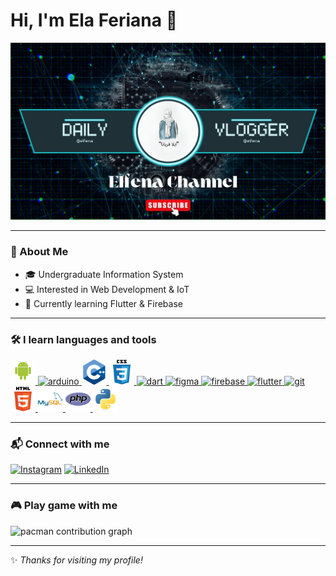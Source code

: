 # Hi, I'm Ela Feriana 👋

![Ela Feriana](img/bg.jpg)

---

### 🚀 About Me

- 🎓 Undergraduate Information System
- 💻 Interested in Web Development & IoT
- 🌱 Currently learning Flutter & Firebase

---

### 🛠️ I learn languages and tools

<p align="left"><a href="https://developer.android.com" target="_blank" rel="noreferrer"> <img src="https://raw.githubusercontent.com/devicons/devicon/master/icons/android/android-original-wordmark.svg" alt="android" width="40" height="40"/> </a> <a href="https://www.arduino.cc/" target="_blank" rel="noreferrer"> <img src="https://cdn.worldvectorlogo.com/logos/arduino-1.svg" alt="arduino" width="40" height="40"/> </a></a> <a href="https://www.w3schools.com/cpp/" target="_blank" rel="noreferrer"> <img src="https://raw.githubusercontent.com/devicons/devicon/master/icons/cplusplus/cplusplus-original.svg" alt="cplusplus" width="40" height="40"/> </a> <a href="https://www.w3schools.com/css/" target="_blank" rel="noreferrer"> <img src="https://raw.githubusercontent.com/devicons/devicon/master/icons/css3/css3-original-wordmark.svg" alt="css3" width="40" height="40"/> </a> <a href="https://dart.dev" target="_blank" rel="noreferrer"> <img src="https://www.vectorlogo.zone/logos/dartlang/dartlang-icon.svg" alt="dart" width="40" height="40"/> </a> <a href="https://www.figma.com/" target="_blank" rel="noreferrer"> <img src="https://www.vectorlogo.zone/logos/figma/figma-icon.svg" alt="figma" width="40" height="40"/> </a> <a href="https://firebase.google.com/" target="_blank" rel="noreferrer"> <img src="https://www.vectorlogo.zone/logos/firebase/firebase-icon.svg" alt="firebase" width="40" height="40"/> </a> <a href="https://flutter.dev" target="_blank" rel="noreferrer"> <img src="https://www.vectorlogo.zone/logos/flutterio/flutterio-icon.svg" alt="flutter" width="40" height="40"/> </a> <a href="https://git-scm.com/" target="_blank" rel="noreferrer"> <img src="https://www.vectorlogo.zone/logos/git-scm/git-scm-icon.svg" alt="git" width="40" height="40"/> </a> <a href="https://www.w3.org/html/" target="_blank" rel="noreferrer"> <img src="https://raw.githubusercontent.com/devicons/devicon/master/icons/html5/html5-original-wordmark.svg" alt="html5" width="40" height="40"/> </a> <a href="https://www.mysql.com/" target="_blank" rel="noreferrer"> <img src="https://raw.githubusercontent.com/devicons/devicon/master/icons/mysql/mysql-original-wordmark.svg" alt="mysql" width="40" height="40"/> </a> <a href="https://www.php.net" target="_blank" rel="noreferrer"> <img src="https://raw.githubusercontent.com/devicons/devicon/master/icons/php/php-original.svg" alt="php" width="40" height="40"/> </a> <a href="https://www.python.org" target="_blank" rel="noreferrer"> <img src="https://raw.githubusercontent.com/devicons/devicon/master/icons/python/python-original.svg" alt="python" width="40" height="40"/> </a> </p>

<!-- <p align="left">
  <img src="https://img.icons8.com/color/48/android-os.png" alt="Android"/>
  <img src="https://img.icons8.com/color/48/arduino.png" alt="Arduino"/>
  <img src="https://img.icons8.com/color/48/c-plus-plus-logo.png" alt="C++"/>
  <img src="https://img.icons8.com/color/48/css3.png" alt="CSS3"/>
  <img src="https://img.icons8.com/color/48/figma.png" alt="Figma"/>
  <img src="https://img.icons8.com/color/48/firebase.png" alt="Firebase"/>
  <img src="https://img.icons8.com/color/48/flutter.png" alt="Flutter"/>
  <img src="https://img.icons8.com/color/48/git.png" alt="Git"/>
  <img src="https://img.icons8.com/color/48/html-5.png" alt="HTML5"/>
  <img src="https://img.icons8.com/color/48/mysql-logo.png" alt="MySQL"/>
  <img src="https://img.icons8.com/color/48/php.png" alt="PHP"/>
  <img src="https://img.icons8.com/color/48/python.png" alt="Python"/>
</p> -->

---

### 📬 Connect with me

[![Instagram](https://img.shields.io/badge/Instagram-E4405F?style=for-the-badge&logo=instagram&logoColor=white)](https://instagram.com/username)
[![LinkedIn](https://img.shields.io/badge/LinkedIn-0077b5?style=for-the-badge&logo=linkedin&logoColor=white)](https://linkedin.com/in/username)

---

### 🎮 Play game with me

<picture>
  <source media="(prefers-color-scheme: dark)" srcset="https://raw.githubusercontent.com/ahmadfaozah/ahmadfaozah/output/pacman-contribution-graph-dark.svg">
  <source media="(prefers-color-scheme: light)" srcset="https://raw.githubusercontent.com/ahmadfaozah/ahmadfaozah/output/pacman-contribution-graph.svg">
  <img alt="pacman contribution graph" src="https://raw.githubusercontent.com/ahmadfaozah/ahmadfaozah/output/pacman-contribution-graph.svg">
</picture>
<!-- ![GitHub Snake Animation](https://github.com/ahmadfaozah/ahmadfaozah/blob/output/github-contribution-grid-snake.svg) -->

<!-- <img src="https://raw.githubusercontent.com/FerianaEla/FerianaEla/output/snake.svg" alt="Snake animation" /> -->

---

✨ _Thanks for visiting my profile!_
